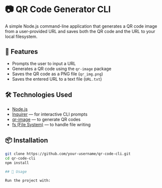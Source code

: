 # 📷 QR Code Generator CLI

A simple Node.js command-line application that generates a QR code image from a user-provided URL and saves both the QR code and the URL to your local filesystem.

## 🚀 Features

- Prompts the user to input a URL
- Generates a QR code using the `qr-image` package
- Saves the QR code as a PNG file (`qr_img.png`)
- Saves the entered URL to a text file (`URL.txt`)

## 🛠️ Technologies Used

- [Node.js](https://nodejs.org/)
- [Inquirer](https://www.npmjs.com/package/inquirer) — for interactive CLI prompts
- [qr-image](https://www.npmjs.com/package/qr-image) — to generate QR codes
- [fs (File System)](https://nodejs.org/api/fs.html) — to handle file writing

## 📦 Installation

```bash
git clone https://github.com/your-username/qr-code-cli.git
cd qr-code-cli
npm install

## 🧪 Usage

Run the project with:
